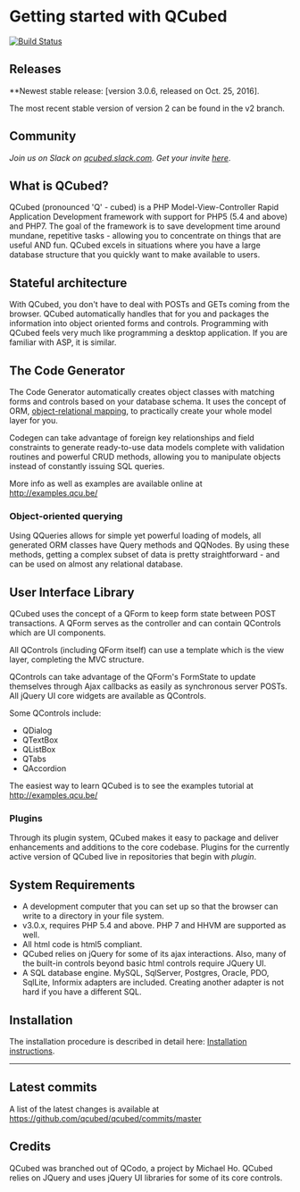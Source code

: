 # Getting started with QCubed

[![Build Status](https://travis-ci.org/qcubed/qcubed.png?branch=master)](https://travis-ci.org/qcubed/qcubed)

## Releases
**Newest stable release: [version 3.0.6, released on Oct. 25, 2016].

The most recent stable version of version 2 can be found in the v2 branch.

## Community

*Join us on Slack on [qcubed.slack.com](http://qcubed.slack.com). Get your invite [here](https://docs.google.com/forms/d/e/1FAIpQLSe0YTPSbTIFdwyVMS1VqxPK6CnfOlOVJ6Q4OfO-im2IIem5NA/viewform)*. 

## What is QCubed?

QCubed (pronounced 'Q' - cubed) is a PHP Model-View-Controller Rapid Application Development framework with support for PHP5 (5.4 and above) and PHP7. The goal of the framework is to save development time around mundane, repetitive tasks - allowing you to concentrate on things that are useful AND fun. QCubed excels in situations where you have a large database structure that you quickly want to make available to users.

## Stateful architecture

With QCubed, you don't have to deal with POSTs and GETs coming from the browser. QCubed automatically handles that for you and packages the information into object oriented forms and controls. Programming with QCubed feels very much like programming a desktop application. If you are familiar with ASP, it is similar.

## The Code Generator

The Code Generator automatically creates object classes with matching forms and controls based on your database schema. It uses the concept of ORM, [object-relational mapping](http://en.wikipedia.org/wiki/Object-relational_mapping), to practically create your whole model layer for you.

Codegen can take advantage of foreign key relationships and field constraints to generate ready-to-use data models complete with validation routines and powerful CRUD methods, allowing you to manipulate objects instead of constantly issuing SQL queries.

More info as well as examples are available online at <http://examples.qcu.be/>

### Object-oriented querying

Using QQueries allows for simple yet powerful loading of models, all generated ORM classes have Query methods and QQNodes. By using these methods, getting a complex subset of data is pretty straightforward - and can be used on almost any relational database.

## User Interface Library

QCubed uses the concept of a QForm to keep form state between POST transactions. A QForm serves as the controller and can contain QControls which are UI components.

All QControls (including QForm itself) can use a template which is the view layer, completing the MVC structure.

QControls can take advantage of the QForm's FormState to update themselves through Ajax callbacks as easily as synchronous server POSTs. All jQuery UI core widgets are available as QControls.

Some QControls include:
- QDialog
- QTextBox
- QListBox
- QTabs
- QAccordion

The easiest way to learn QCubed is to see the examples tutorial at <http://examples.qcu.be/>

### Plugins

Through its plugin system, QCubed makes it easy to package and deliver enhancements and additions to the core codebase. Plugins for the currently active version of QCubed live in repositories that begin with _plugin_. 

## System Requirements
* A development computer that you can set up so that the browser can write to a directory in your file system.
* v3.0.x, requires PHP 5.4 and above. PHP 7 and HHVM are supported as well.
* All html code is html5 compliant.
* QCubed relies on jQuery for some of its ajax interactions. Also, many of the built-in controls beyond basic html controls require JQuery UI.
* A SQL database engine. MySQL, SqlServer, Postgres, Oracle, PDO, SqlLite, Informix adapters are included. Creating another adapter is not hard if you have a different SQL.

## Installation

The installation procedure is described in detail here: [Installation instructions](https://github.com/qcubed/qcubed/INSTALL.md "Installation instructions").

* * *

## Latest commits

A list of the latest changes is available at https://github.com/qcubed/qcubed/commits/master

## Credits

QCubed was branched out of QCodo, a project by Michael Ho. QCubed relies on JQuery and uses jQuery UI libraries for some of its core controls.
